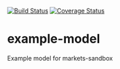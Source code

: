 [![Build Status](https://travis-ci.org/ScalABM/example-model.svg?branch=develop)](https://travis-ci.org/ScalABM/example-model)
[![Coverage Status](https://coveralls.io/repos/ScalABM/example-model/badge.svg?branch=master&service=github)](https://coveralls.io/github/ScalABM/example-model?branch=master)

# example-model
Example model for markets-sandbox
